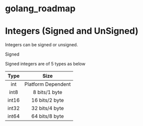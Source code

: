# golang_roadmap

# Integers (Signed and UnSigned)

Integers can be signed or unsigned.

Signed

Signed integers are of 5 types as below

| Type | Size |
| :---:   | :---: |
| int | Platform Dependent
| int8 |	8 bits/1 byte
| int16	 |16 bits/2 byte
| int32	 |32 bits/4 byte
| int64	 |64 bits/8 byte